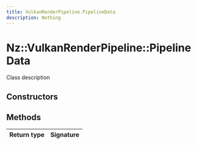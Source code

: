 ```yaml
---
title: VulkanRenderPipeline.PipelineData
description: Nothing
---
```


# Nz::VulkanRenderPipeline::PipelineData

Class description

## Constructors


## Methods

| Return type | Signature |
| ----------- | --------- |

